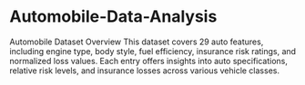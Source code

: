 # Automobile-Data-Analysis
Automobile Dataset Overview This dataset covers 29 auto features, including engine type, body style, fuel efficiency, insurance risk ratings, and normalized loss values. Each entry offers insights into auto specifications, relative risk levels, and insurance losses across various vehicle classes.
